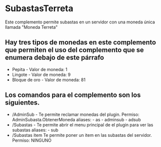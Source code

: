 # SubastasTerreta
Este complemento permite subastas en un servidor con una moneda única llamada "Moneda Terreta"

## Hay tres tipos de monedas en este complemento que permiten el uso del complemento que se enumera debajo de este párrafo
- Pepita - Valor de moneda: 1
- Lingote - Valor de moneda: 9
- Bloque de oro - Valor de moneda: 81

## Los comandos para el complemento son los siguientes.
- /AdminSub - Te permite reclamar monedas del plugin. Permiso: AdminSubasta.ObtenerMoneda 
aliases:
      - as
      - adminsub
      - adsub
- /Subastas - Te permite abrir el menu principal de el plugin para ver las subastas
aliases:
      - sub
- /Subastas item <precio> Te permite poner un item en las subastas del servidor. Permiso: NINGUNO
